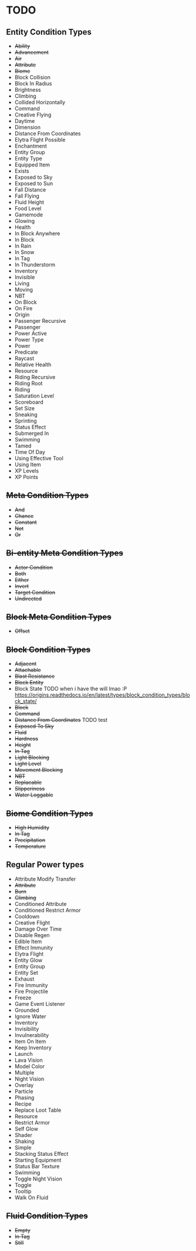 # TODO

## Entity Condition Types

* ~~Ability~~
* ~~Advancement~~
* ~~Air~~
* ~~Attribute~~
* ~~Biome~~
* Block Collision
* Block In Radius
* Brightness
* Climbing
* Collided Horizontally
* Command
* Creative Flying
* Daytime
* Dimension
* Distance From Coordinates
* Elytra Flight Possible
* Enchantment
* Entity Group
* Entity Type
* Equipped Item
* Exists
* Exposed to Sky
* Exposed to Sun
* Fall Distance
* Fall Flying
* Fluid Height
* Food Level
* Gamemode
* Glowing
* Health
* In Block Anywhere
* In Block
* In Rain
* In Snow
* In Tag
* In Thunderstorm
* Inventory
* Invisible
* Living
* Moving
* NBT
* On Block
* On Fire
* Origin
* Passenger Recursive
* Passenger
* Power Active
* Power Type
* Power
* Predicate
* Raycast
* Relative Health
* Resource
* Riding Recursive
* Riding Root
* Riding
* Saturation Level
* Scoreboard
* Set Size
* Sneaking
* Sprinting
* Status Effect
* Submerged In
* Swimming
* Tamed
* Time Of Day
* Using Effective Tool
* Using Item
* XP Levels
* XP Points

## ~~Meta Condition Types~~

* ~~And~~
* ~~Chance~~
* ~~Constant~~
* ~~Not~~
* ~~Or~~

## ~~Bi-entity Meta Condition Types~~

* ~~Actor Condition~~
* ~~Both~~
* ~~Either~~
* ~~Invert~~
* ~~Target Condition~~
* ~~Undirected~~

## ~~Block Meta Condition Types~~

* ~~Offset~~

## ~~Block Condition Types~~

* ~~Adjacent~~
* ~~Attachable~~
* ~~Blast Resistance~~
* ~~Block Entity~~
* Block State TODO when i have the will lmao :P <https://origins.readthedocs.io/en/latest/types/block_condition_types/block_state/>
* ~~Block~~
* ~~Command~~
* ~~Distance From Coordinates~~ TODO test
* ~~Exposed To Sky~~
* ~~Fluid~~
* ~~Hardness~~
* ~~Height~~
* ~~In Tag~~
* ~~Light Blocking~~
* ~~Light Level~~
* ~~Movement Blocking~~
* ~~NBT~~
* ~~Replacable~~
* ~~Slipperiness~~
* ~~Water Loggable~~

## ~~Biome Condition Types~~

* ~~High Humidity~~
* ~~In Tag~~
* ~~Precipitation~~
* ~~Temperature~~

## Regular Power types

* Attribute Modify Transfer
* ~~Attribute~~
* ~~Burn~~
* ~~Climbing~~
* Conditioned Attribute
* Conditioned Restrict Armor
* Cooldown
* Creative Flight
* Damage Over Time
* Disable Regen
* Edible Item
* Effect Immunity
* Elytra Flight
* Entity Glow
* Entity Group
* Entity Set
* Exhaust
* Fire Immunity
* Fire Projectile
* Freeze
* Game Event Listener
* Grounded
* Ignore Water
* Inventory
* Invisibility
* Invulnerability
* Item On Item
* Keep Inventory
* Launch
* Lava Vision
* Model Color
* Multiple
* Night Vision
* Overlay
* Particle
* Phasing
* Recipe
* Replace Loot Table
* Resource
* Restrict Armor
* Self Glow
* Shader
* Shaking
* Simple
* Stacking Status Effect
* Starting Equipment
* Status Bar Texture
* Swimming
* Toggle Night Vision
* Toggle
* Tooltip
* Walk On Fluid

## ~~Fluid Condition Types~~

* ~~Empty~~
* ~~In Tag~~
* ~~Still~~

